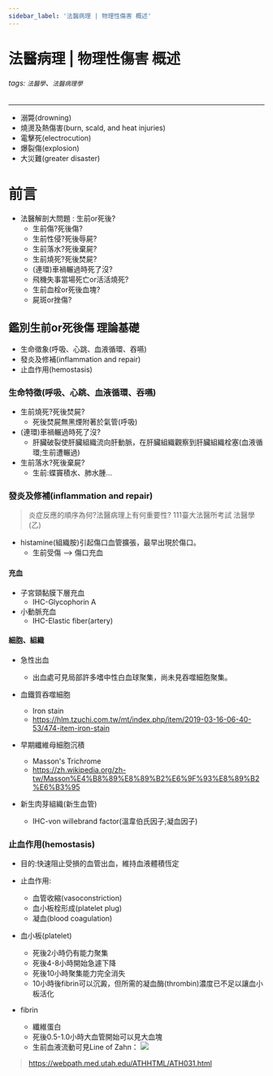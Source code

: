 ```yaml
---
sidebar_label: '法醫病理 | 物理性傷害 概述'
---
```


# 法醫病理 | 物理性傷害 概述
###### tags: `法醫學`、`法醫病理學`

---

- 溺斃(drowning)
- 燒燙及熱傷害(burn, scald, and heat injuries)
- 電擊死(electrocution)
- 爆裂傷(explosion)
- 大災難(greater disaster)

# 前言
- 法醫解剖大問題 : 生前or死後?
    - 生前傷?死後傷?
    - 生前性侵?死後辱屍?
    - 生前落水?死後棄屍?
    - 生前燒死?死後焚屍?
    - (連環)車禍輾過時死了沒?
    - 飛機失事當場死亡or活活燒死?
    - 生前血栓or死後血塊?
    - 屍斑or挫傷?

## 鑑別生前or死後傷 理論基礎
- 生命徵象(呼吸、心跳、血液循環、吞嚥)
- 發炎及修補(inflammation and repair)
- 止血作用(hemostasis)

### 生命特徵(呼吸、心跳、血液循環、吞嚥) 
- 生前燒死?死後焚屍?
    - 死後焚屍無黑煙附著於氣管(呼吸)
- (連環)車禍輾過時死了沒?
    - 肝臟破裂使肝臟組織流向肝動脈，在肝臟組織觀察到肝臟組織栓塞(血液循環;生前遭輾過)
- 生前落水?死後棄屍?
    - 生前:蝶竇積水、肺水腫...

### 發炎及修補(inflammation and repair)
> 炎症反應的順序為何?法醫病理上有何重要性?
> 111臺大法醫所考試 法醫學(乙)

- histamine(組織胺)引起傷口血管擴張，最早出現於傷口。
    - 生前受傷 --> 傷口充血
#### 充血
- 子宮頸黏膜下層充血
    - IHC-Glycophorin A 
- 小動脈充血
    - IHC-Elastic fiber(artery)
#### 細胞、組織
- 急性出血
    - 出血處可見局部許多嗜中性白血球聚集，尚未見吞噬細胞聚集。
- 血鐵質吞噬細胞
    - Iron stain  
    - https://hlm.tzuchi.com.tw/mt/index.php/item/2019-03-16-06-40-53/474-item-iron-stain

- 早期纖維母細胞沉積
    - Masson's Trichrome
    - https://zh.wikipedia.org/zh-tw/Masson%E4%B8%89%E8%89%B2%E6%9F%93%E8%89%B2%E6%B3%95 

- 新生肉芽組織(新生血管)
    - IHC-von willebrand factor(溫韋伯氏因子;凝血因子)

### 止血作用(hemostasis)
- 目的:快速阻止受損的血管出血，維持血液體積恆定
- 止血作用:
    - 血管收縮(vasoconstriction)
    - 血小板栓形成(platelet plug)
    - 凝血(blood coagulation)

- 血小板(platelet)
    - 死後2小時仍有能力聚集
    - 死後4-8小時開始急遽下降
    - 死後10小時聚集能力完全消失
    - 10小時後fibrin可以沉澱，但所需的凝血酶(thrombin)濃度已不足以讓血小板活化

- fibrin
    - 纖維蛋白
    - 死後0.5-1.0小時大血管開始可以見大血塊
    - 生前血液流動可見Line of Zahn：
![](https://i.imgur.com/N25QZgS.png)

> https://webpath.med.utah.edu/ATHHTML/ATH031.html


